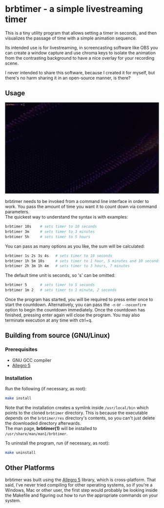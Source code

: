 # brbtimer - a simple livestreaming timer

This is a tiny utility program that allows setting a timer in seconds,
and then visualizes the passage of time with a simple animation sequence.

Its intended use is for livestreaming, in screencasting software like OBS
you can create a window capture and use chroma keys to isolate the animation
from the contrasting background to have a nice overlay for your recording scene.

I never intended to share this software, because I created it for myself,
but there's no harm sharing it in an open-source manner, is there?

## Usage

![preview](https://github.com/Randoragon/brbtimer/blob/master/preview.gif)

brbtimer needs to be invoked from a command line interface in order to work.
You pass the amount of time you want it to count down via command parameters.  
The quickest way to understand the syntax is with examples:

```sh
brbtimer 10s    # sets timer to 10 seconds
brbtimer 3m     # sets timer to 3 minutes
brbtimer 5h     # sets timer to 5 hours
```

You can pass as many options as you like, the sum will be calculated:

```sh
brbtimer 1s 2s 3s 4s   # sets timer to 10 seconds
brbtimer 1h 5m 10s     # sets timer to 1 hour, 5 minutes and 10 seconds
brbtimer 2h 3m 1h 4m   # sets timer to 3 hours, 7 minutes
```

The default time unit is seconds, so 's' can be omitted:

```sh
brbtimer 5      # sets timer to 5 seconds
brbtimer 1m 2   # sets timer to 1 minute, 2 seconds
```

Once the program has started, you will be required to press enter once to start the countdown.
Alternatively, you can pass the ``-n`` or ``--noconfirm`` option to begin the countdown immediately.
Once the countdown has finished, pressing enter again will close the program. You may also terminate
execution at any time with ctrl+q.

## Building from source (GNU/Linux)

### Prerequisites

- GNU GCC compiler
- [Allegro 5](https://liballeg.org/)

### Installation

Run the following (if necessary, as root):

```sh
make install
```

Note that the installation creates a symlink inside ``/usr/local/bin`` which points to the cloned ``brbtimer`` directory.
This is because the executable depends on the ``brbtimer/res`` directory's contents, so you can't just delete the
downloaded directory afterwards.  
The man page, **brbtimer(1)** will be installed to ``/usr/share/man/man1/brbtimer``.

To uninstall the program, run (if necessary, as root):

```sh
make uninstall
```

## Other Platforms

brbtimer was built using the [Allegro 5](https://liballeg.org/) library, which is cross-platform.
That said, I've never tried compiling for other operating systems,
so if you're a Windows, Mac or other user, the first step would probably be looking
inside the Makefile and figuring out how to run the appropriate commands on your system.
